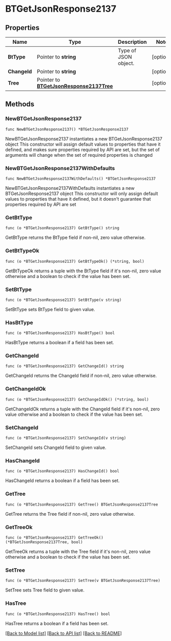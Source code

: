 # BTGetJsonResponse2137

## Properties

Name | Type | Description | Notes
------------ | ------------- | ------------- | -------------
**BtType** | Pointer to **string** | Type of JSON object. | [optional] 
**ChangeId** | Pointer to **string** |  | [optional] 
**Tree** | Pointer to [**BTGetJsonResponse2137Tree**](BTGetJsonResponse2137Tree.md) |  | [optional] 

## Methods

### NewBTGetJsonResponse2137

`func NewBTGetJsonResponse2137() *BTGetJsonResponse2137`

NewBTGetJsonResponse2137 instantiates a new BTGetJsonResponse2137 object
This constructor will assign default values to properties that have it defined,
and makes sure properties required by API are set, but the set of arguments
will change when the set of required properties is changed

### NewBTGetJsonResponse2137WithDefaults

`func NewBTGetJsonResponse2137WithDefaults() *BTGetJsonResponse2137`

NewBTGetJsonResponse2137WithDefaults instantiates a new BTGetJsonResponse2137 object
This constructor will only assign default values to properties that have it defined,
but it doesn't guarantee that properties required by API are set

### GetBtType

`func (o *BTGetJsonResponse2137) GetBtType() string`

GetBtType returns the BtType field if non-nil, zero value otherwise.

### GetBtTypeOk

`func (o *BTGetJsonResponse2137) GetBtTypeOk() (*string, bool)`

GetBtTypeOk returns a tuple with the BtType field if it's non-nil, zero value otherwise
and a boolean to check if the value has been set.

### SetBtType

`func (o *BTGetJsonResponse2137) SetBtType(v string)`

SetBtType sets BtType field to given value.

### HasBtType

`func (o *BTGetJsonResponse2137) HasBtType() bool`

HasBtType returns a boolean if a field has been set.

### GetChangeId

`func (o *BTGetJsonResponse2137) GetChangeId() string`

GetChangeId returns the ChangeId field if non-nil, zero value otherwise.

### GetChangeIdOk

`func (o *BTGetJsonResponse2137) GetChangeIdOk() (*string, bool)`

GetChangeIdOk returns a tuple with the ChangeId field if it's non-nil, zero value otherwise
and a boolean to check if the value has been set.

### SetChangeId

`func (o *BTGetJsonResponse2137) SetChangeId(v string)`

SetChangeId sets ChangeId field to given value.

### HasChangeId

`func (o *BTGetJsonResponse2137) HasChangeId() bool`

HasChangeId returns a boolean if a field has been set.

### GetTree

`func (o *BTGetJsonResponse2137) GetTree() BTGetJsonResponse2137Tree`

GetTree returns the Tree field if non-nil, zero value otherwise.

### GetTreeOk

`func (o *BTGetJsonResponse2137) GetTreeOk() (*BTGetJsonResponse2137Tree, bool)`

GetTreeOk returns a tuple with the Tree field if it's non-nil, zero value otherwise
and a boolean to check if the value has been set.

### SetTree

`func (o *BTGetJsonResponse2137) SetTree(v BTGetJsonResponse2137Tree)`

SetTree sets Tree field to given value.

### HasTree

`func (o *BTGetJsonResponse2137) HasTree() bool`

HasTree returns a boolean if a field has been set.


[[Back to Model list]](../README.md#documentation-for-models) [[Back to API list]](../README.md#documentation-for-api-endpoints) [[Back to README]](../README.md)


